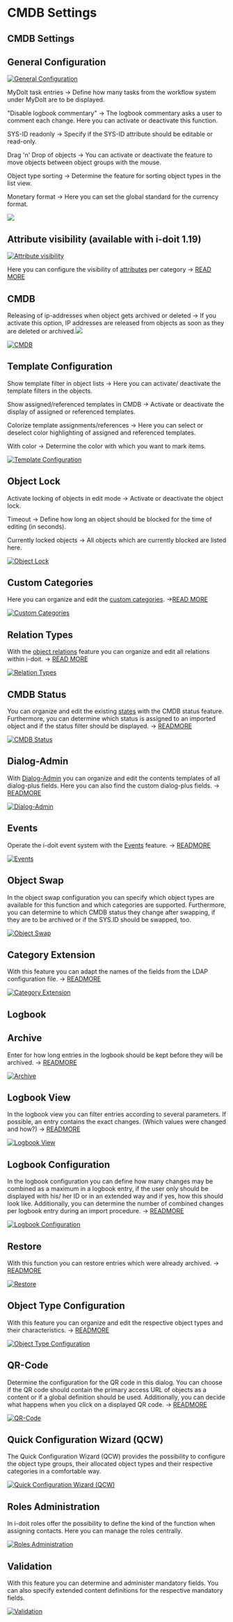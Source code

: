 # CMDB Settings

CMDB Settings
-------------

General Configuration
---------------------

[![General Configuration](../../assets/images/en/system-administration/administration/cmdb-settings/1-cmdb.png)](../../assets/images/en/system-administration/administration/cmdb-settings/1-cmdb.png)

MyDoIt task entries → Define how many tasks from the workflow system under MyDoIt are to be displayed.

"Disable logbook commentary" → The logbook commentary asks a user to comment each change. Here you can activate or deactivate this function.

SYS-ID readonly → Specify if the SYS-ID attribute should be editable or read-only.

Drag 'n' Drop of objects → You can activate or deactivate the feature to move objects between object groups with the mouse.

Object type sorting → Determine the feature for sorting object types in the list view.

Monetary format → Here you can set the global standard for the currency format.

[![](../../assets/images/en/system-administration/administration/cmdb-settings/2-cmdb.png)](../../assets/images/en/system-administration/administration/cmdb-settings/2-cmdb.png)

Attribute visibility (available with i-doit 1.19)
-------------------------------------------------

[![Attribute visibility](../../assets/images/en/system-administration/administration/cmdb-settings/3-cmdb.png)](../../assets/images/en/system-administration/administration/cmdb-settings/3-cmdb.png)

Here you can configure the visibility of [attributes](../../basics/attribute-fields.md) per category → [READ MORE](../../basics/attribute-visibility.md)

CMDB
----

Releasing of ip-addresses when object gets archived or deleted → If you activate this option, IP addresses are released from objects as soon as they are deleted or archived.![](https://demo.i-doit.com/images/empty.gif)

[![CMDB](../../assets/images/en/system-administration/administration/cmdb-settings/4-cmdb.png)](../../assets/images/en/system-administration/administration/cmdb-settings/4-cmdb.png)

Template Configuration
----------------------

Show template filter in object lists → Here you can activate/ deactivate the template filters in the objects.

Show assigned/referenced templates in CMDB → Activate or deactivate the display of assigned or referenced templates.

Colorize template assignments/references → Here you can select or deselect color highlighting of assigned and referenced templates.

With color → Determine the color with which you want to mark items.

[![Template Configuration](../../assets/images/en/system-administration/administration/cmdb-settings/5-cmdb.png)](../../assets/images/en/system-administration/administration/cmdb-settings/5-cmdb.png)

Object Lock
-----------

Activate locking of objects in edit mode → Activate or deactivate the object lock.

Timeout → Define how long an object should be blocked for the time of editing (in seconds).

Currently locked objects → All objects which are currently blocked are listed here.

[![Object Lock](../../assets/images/en/system-administration/administration/cmdb-settings/6-cmdb.png)](../../assets/images/en/system-administration/administration/cmdb-settings/6-cmdb.png)

Custom Categories
-----------------

Here you can organize and edit the [custom categories](#). →[READ MORE](#)

[![Custom Categories](../../assets/images/en/system-administration/administration/cmdb-settings/7-cmdb.png)](../../assets/images/en/system-administration/administration/cmdb-settings/7-cmdb.png)

Relation Types
--------------

With the [object relations](../../basics/object-relations.md) feature you can organize and edit all relations within i-doit. → [READ MORE](../../basics/object-relations.md)

[![Relation Types](../../assets/images/en/system-administration/administration/cmdb-settings/8-cmdb.png)](../../assets/images/en/system-administration/administration/cmdb-settings/8-cmdb.png)

CMDB Status
-----------

You can organize and edit the existing [states](../../basics/life-and-documentation-cycle.md) with the CMDB status feature. Furthermore, you can determine which status is assigned to an imported object and if the status filter should be displayed. → [READMORE](../../basics/life-and-documentation-cycle.md)

[![CMDB Status](../../assets/images/en/system-administration/administration/cmdb-settings/9-cmdb.png)](../../assets/images/en/system-administration/administration/cmdb-settings/9-cmdb.png)

Dialog-Admin
------------

With [Dialog-Admin](cmdb-settings.md) you can organize and edit the contents templates of all dialog-plus fields. Here you can also find the custom dialog-plus fields. → [READMORE](../../basics/dialog-admin.md)

[![Dialog-Admin](../../assets/images/en/system-administration/administration/cmdb-settings/10-cmdb.png)](../../assets/images/en/system-administration/administration/cmdb-settings/10-cmdb.png)

Events
------

Operate the  i-doit event system with the [Events](../../i-doit-pro-add-ons/events.md) feature. → [READMORE](../../i-doit-pro-add-ons/events.md)

[![Events](../../assets/images/en/system-administration/administration/cmdb-settings/11-cmdb.png)](../../assets/images/en/system-administration/administration/cmdb-settings/11-cmdb.png)

Object Swap
-----------

In the object swap configuration you can specify which object types are available for this function and which categories are supported. Furthermore, you can determine to which CMDB status they change after swapping, if they are to be archived or if the SYS.ID should be swapped, too.

[![Object Swap](../../assets/images/en/system-administration/administration/cmdb-settings/12-cmdb.png)](../../assets/images/en/system-administration/administration/cmdb-settings/12-cmdb.png)

Category Extension
------------------

With this feature you can adapt the names of the fields from the LDAP configuration file. → [READMORE](../../user-authentication-and-management/ldap-directory/index.md)

[![Category Extension](../../assets/images/en/system-administration/administration/cmdb-settings/13-cmdb.png)](../../assets/images/en/system-administration/administration/cmdb-settings/13-cmdb.png)

Logbook
-------

Archive
-------

Enter for how long entries in the logbook should be kept before they will be archived. → [READMORE](../../basics/logbook.md)

[![Archive](../../assets/images/en/system-administration/administration/cmdb-settings/14-cmdb.png)](../../assets/images/en/system-administration/administration/cmdb-settings/14-cmdb.png)

Logbook View
------------

In the logbook view you can filter entries according to several parameters. If possible, an entry contains the exact changes. (Which values were changed and how?) → [READMORE](../../basics/logbook.md)

[![Logbook View](../../assets/images/en/system-administration/administration/cmdb-settings/15-cmdb.png)](../../assets/images/en/system-administration/administration/cmdb-settings/15-cmdb.png)

Logbook Configuration
---------------------

In the logbook configuration you can define how many changes may be combined as a maximum in a logbook entry, if the user only should be displayed with his/ her ID or in an extended way and if yes, how this should look like. Additionally, you can determine the number of combined changes per logbook entry during an import procedure. → [READMORE](../../basics/logbook.md)

[![Logbook Configuration](../../assets/images/en/system-administration/administration/cmdb-settings/16-cmdb.png)](../../assets/images/en/system-administration/administration/cmdb-settings/16-cmdb.png)

Restore
-------

With this function you can restore entries which were already archived. → [READMORE](../../basics/logbook.md)

[![Restore](../../assets/images/en/system-administration/administration/cmdb-settings/17-cmdb.png)](../../assets/images/en/system-administration/administration/cmdb-settings/17-cmdb.png)

Object Type Configuration
-------------------------

With this feature you can organize and edit the respective object types and their characteristics. → [READMORE](../../basics/object-types.md)

[![Object Type Configuration](../../assets/images/en/system-administration/administration/cmdb-settings/18-cmdb.png)](../../assets/images/en/system-administration/administration/cmdb-settings/18-cmdb.png)

QR-Code
-------

Determine the configuration for the QR code in this dialog. You can choose if the QR code should contain the primary access URL of objects as a content or if a global definition should be used. Additionally, you can decide what happens when you click on a displayed QR code. → [READMORE](../../i-doit-pro-add-ons/i-doit-qr-code-printer.md)

[![QR-Code](../../assets/images/en/system-administration/administration/cmdb-settings/19-cmdb.png)](../../assets/images/en/system-administration/administration/cmdb-settings/19-cmdb.png)

Quick Configuration Wizard (QCW)
--------------------------------

The Quick Configuration Wizard (QCW) provides the possibility to configure the object type groups, their allocated object types and their respective categories in a comfortable way.

[![Quick Configuration Wizard (QCW)](../../assets/images/en/system-administration/administration/cmdb-settings/20-cmdb.png)](../../assets/images/en/system-administration/administration/cmdb-settings/20-cmdb.png)

Roles Administration
--------------------

In i-doit roles offer the possibility to define the kind of the function when assigning contacts. Here you can manage the roles centrally.

[![Roles Administration](../../assets/images/en/system-administration/administration/cmdb-settings/21-cmdb.png)](../../assets/images/en/system-administration/administration/cmdb-settings/21-cmdb.png)

Validation
----------

With this feature you can determine and administer mandatory fields. You can also specify extended content definitions for the respective mandatory fields.

[![Validation](../../assets/images/en/system-administration/administration/cmdb-settings/22-cmdb.png)](../../assets/images/en/system-administration/administration/cmdb-settings/2-cmdb.png)
